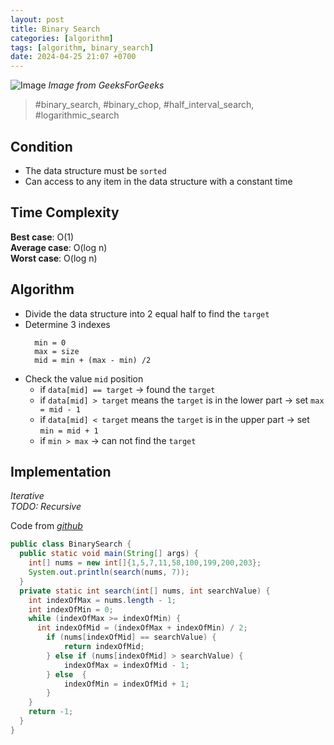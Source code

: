 ```yaml
---
layout: post
title: Binary Search
categories: [algorithm]
tags: [algorithm, binary_search]
date: 2024-04-25 21:07 +0700
---
```

![Image](https://media.geeksforgeeks.org/wp-content/uploads/20220309171621/BinarySearch.png)
*Image from GeeksForGeeks*
> #binary_search, #binary_chop, #half_interval_search, #logarithmic_search

## Condition
- The data structure must be `sorted`
- Can access to any item in the data structure with a constant time

## Time Complexity
**Best case**: O(1)\
**Average case**: O(log n)\
**Worst case**: O(log n)

## Algorithm
- Divide the data structure into 2 equal half to find the `target`
- Determine 3 indexes
  ```
    min = 0
    max = size
    mid = min + (max - min) /2
  ```
- Check the value `mid` position
  - if `data[mid] == target` -> found the `target`
  - if `data[mid] > target` means the `target` is in the lower part -> set `max = mid - 1`
  - if `data[mid] < target` means the `target` is in the upper part -> set `min = mid + 1`
  - if `min > max` -> can not find the `target`

## Implementation
*Iterative*\
*TODO: Recursive*

Code from [_github_](https://github.com/nguyentaijs/Leetcode/blob/main/src/algorithm/search/BinarySearch.java)
```java
public class BinarySearch {
  public static void main(String[] args) {
    int[] nums = new int[]{1,5,7,11,58,100,199,200,203};
    System.out.println(search(nums, 7));
  }
  private static int search(int[] nums, int searchValue) {
    int indexOfMax = nums.length - 1;
    int indexOfMin = 0;
    while (indexOfMax >= indexOfMin) {
      int indexOfMid = (indexOfMax + indexOfMin) / 2;
        if (nums[indexOfMid] == searchValue) {
            return indexOfMid;
        } else if (nums[indexOfMid] > searchValue) {
            indexOfMax = indexOfMid - 1;
        } else  {
            indexOfMin = indexOfMid + 1;
        }
    }
    return -1;
  }
}

```

